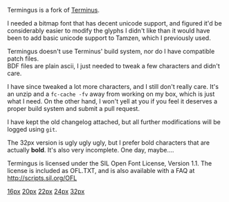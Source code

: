 Termingus is a fork of [Terminus](http://terminus-font.sourceforge.net/).

I needed a bitmap font that has decent unicode support, and figured it'd be considerably easier to modify the glyphs I didn't like than it would have been to add basic unicode support to Tamzen, which I previously used.

Termingus doesn't use Terminus' build system, nor do I have compatible patch files.  
BDF files are plain ascii, I just needed to tweak a few characters and didn't care.

I have since tweaked a lot more characters, and I still don't really care. It's an unzip and a `fc-cache -fv` away from working on my box, which is just what I need.
On the other hand, I won't yell at you if you feel it deserves a proper build system and submit a pull request.

I have kept the old changelog attached, but all further modifications will be logged using `git`.

The 32px version is ugly ugly ugly, but I prefer bold characters that are actually **bold**.
It's also very incomplete. One day, maybe....

Termingus is licensed under the SIL Open Font License, Version 1.1. The license is included as OFL.TXT, and is also available with a FAQ at http://scripts.sil.org/OFL


[16px](pics/16px.png)
[20px](pics/20px.png)
[22px](pics/22px.png)
[24px](pics/24px.png)
[32px](pics/32px.png)
